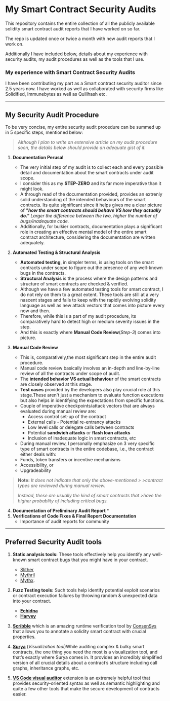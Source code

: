 # My Smart Contract Security Audits

This repository contains the entire  collection of all the publicly available solidity smart contract audit reports that I have worked on so far.

The repo is updated once or twice a month with new audit reports that I work on. 

Additionally I have included below, details about my experience with security audits, my audit procedures as well as the tools that I use.
    
### My experience with Smart Contract Security Audits
I have been contributing my part as a Smart contract security auditor since 2.5 years now. I have worked as well as collaborated with security firms like Solidified, Immunebytes as well as Quillhash etc. 

---
## My Security Audit Procedure 
To be very concise, my entire security audit procedure can be summed up in 5 specific steps, mentioned below:
> *Although I plan to write an extensive article on my audit procedure soon, the details below should provide an adequate  gist of it.* 
1.  **Documentation Perusal**

    * The very initial step of my audit is to collect each and every possible detail and documentation about the smart contracts under audit scope.
    * I consider this as my **STEP-ZERO** and its far more imperative than it might look.
    * A through read of the documentation provided, provides an extrenly solid understanding of the intended behaviours of the smart contracts. Its quite significant since it helps gives me a clear picture of ***"how the smart contracts should behave VS how they actually do."*** *Larger the difference between the two, higher the number of bugs/inadequate code.*
    * Additionally, for bulkier contracts, documentation plays a significant role in creating an effective mental model of the entire smart contract architecture, considering the documentation are written adequately.

2. **Automated Testing & Structural Analysis**
    * **Automated testing**, in simpler terms, is using tools on the smart contracts under scope to figure out the presence of any well-known bugs in the contracts.
    * **Structural Analysis** is the process where the design patterns and structure of smart contracts are checked & verified.
    * Although we have a few automated testing tools for smart contract, I do not rely on them to a great extent. These tools are still at a very nascent stages and fails to keep with the rapidly evolving solidity language as well as new attack vectors that comes into picture every now and then.
    * Therefore, while this is a part of my audit procedure, its comparatively hard to detect high or medium severity issues in the step.
    * And this is exactly where **Manual Code Review**(*Step-3*) comes into picture.
3. **Manual Code Review**
    * This is, comparatively,the most significant step in the entire audit procedure.
    * Manual code review basically involves an in-depth and line-by-line review of all the contracts under scope of audit.
    * The **intended behavior VS actual behaviour** of the smart contracts are closely observed at this stage. 
    * **Test cases** provided by the developers also play crucial role at this stage.These aren't just a mechanism to evaluate function executions but also helps in identifying the expectations from specific functions. 
    * Couple of imperative checkpoints/attack vectors  that are always evaluated during manual review are:
        * Access control set-up of the contract
        * External calls - Potential re-entrancy attacks 
        * Low level calls or delegate calls between contracts
        * Potential **sandwich attacks** or **flash loan attacks**
        * Inclusion of inadequate logic in smart contracts, etc
    * During manual review, I personally emphasize on 3 very specific type of smart contracts in the entire codebase, i.e., the contract either deals with:
    * Funds, token transfers or incentive mechanisms
    * Accessibility, or
    * Upgradeability
> **Note:** 
>*It does not indicate that only the above-mentioned > >contract types are reviewed during manual review.*
>
>*Instead, these are usually the kind of smart contracts that >have the higher probablity of including critical bugs.*
4. **Documentation of Preliminary Audit Report**
    * 
5. **Verifications of Code Fixes & Final Report Documentation**
    * Importance of audit reports for community 

---
## Preferred Security Audit tools

1. **Static analysis tools:** 
These tools effectively help you identify any well-known smart contract bugs that you might have in your contract.
    * [Slither](https://github.com/crytic/slither)
    * [Mythril](https://github.com/ConsenSys/mythril)
    * [Mythx](https://mythx.io/). 

2. **Fuzz Testing tools:**
Such tools help identify potential exploit scenarios or contract execution failures by throwing random & unexpected data into your contract.
    * **[Echidna](https://github.com/crytic/echidna)**
    * **[Harvey](https://mariachris.github.io/Pubs/FSE-2020-Harvey.pdf)** 
3. **[Scribble](https://github.com/consensys/scribble)** which is an amazing runtime verification tool by [ConsenSys](https://medium.com/u/6c7078bf7b01?source=post_page-----4b3decc52b46--------------------------------) that allows you to annotate a solidity smart contract with crucial properties.
3. [**Surya**](https://github.com/ConsenSys/surya) (*Visualization tool*)While auditing complex & bulky smart contracts, the one thing you need the most is a visualization tool, and that’s exactly where Surya comes in.
It provides an incredibly simplified version of all crucial details about a contract’s structure including call graphs, inheritance graphs, etc.
4. **[VS Code visual auditor](https://marketplace.visualstudio.com/items?itemName=tintinweb.solidity-visual-auditor)** extension is an extremely helpful tool that provides security-oriented syntax as well as semantic highlighting and quite a few other tools that make the secure development of contracts easier.